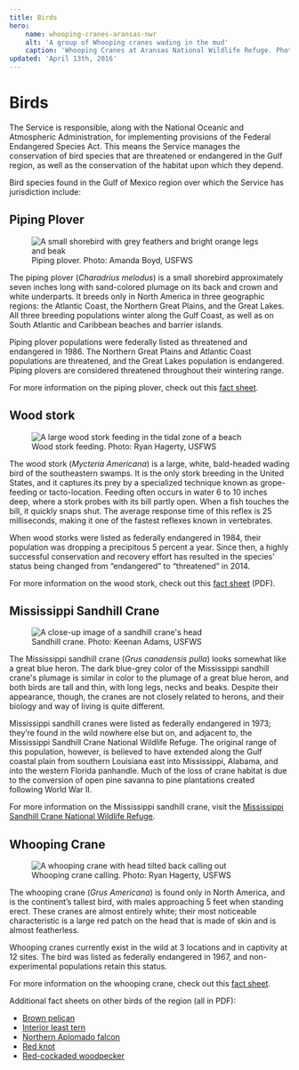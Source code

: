 ```yaml
---
title: Birds
hero:
    name: whooping-cranes-aransas-nwr
    alt: 'A group of Whooping cranes wading in the mud'
    caption: 'Whooping Cranes at Aransas National Wildlife Refuge. Photo: Kraus Nigge, USFWS'
updated: 'April 13th, 2016'
---
```


# Birds

The Service is responsible, along with the National Oceanic and Atmospheric Administration, for implementing provisions of the Federal Endangered Species Act.  This means the Service manages the conservation of bird species that are threatened or endangered in the Gulf region, as well as the conservation of the habitat upon which they depend.

Bird species found in the Gulf of Mexico region over which the Service has jurisdiction include:

## Piping Plover

<figure class="image-right">
  <img src="/images/piping-plover.jpg" alt="A small shorebird with grey feathers and bright orange legs and beak">
  <figcaption>Piping plover. Photo: Amanda Boyd, USFWS</figcaption>
</figure>

The piping plover (*Charadrius melodus*) is a small shorebird approximately seven inches long with sand-colored plumage on its back and crown and white underparts. It breeds only in North America in three geographic regions: the Atlantic Coast, the Northern Great Plains, and the Great Lakes. All three breeding populations winter along the Gulf Coast, as well as on South Atlantic and Caribbean beaches and barrier islands.

Piping plover populations were federally listed as threatened and endangered in 1986. The Northern Great Plains and Atlantic Coast populations are threatened, and the Great Lakes population is endangered. Piping plovers are considered threatened throughout their wintering range.

For more information on the piping plover, check out this [fact sheet](http://www.fws.gov/plover/facts.html).

## Wood stork

<figure class="image-right">
  <img src="/images/wood-stork-feeding.jpg" alt="A large wood stork feeding in the tidal zone of a beach">
  <figcaption>Wood stork feeding. Photo: Ryan Hagerty, USFWS</figcaption>
</figure>

The wood stork (*Mycteria Americana*) is a large, white, bald-headed wading bird of the southeastern swamps. It is the only stork breeding in the United States, and it captures its prey by a specialized technique known as grope-feeding or tacto-location. Feeding often occurs in water 6 to 10 inches deep, where a stork probes with its bill partly open. When a fish touches the bill, it quickly snaps shut. The average response time of this reflex is 25 milliseconds, making it one of the fastest reflexes known in vertebrates.

When wood storks were listed as federally endangered in 1984, their population was dropping a precipitous 5 percent a year. Since then, a highly successful conservation and recovery effort has resulted in the species’ status being changed from “endangered” to “threatened” in 2014.

For more information on the wood stork, check out this [fact sheet](http://www.fws.gov/northflorida/Species-Accounts/PDFVersions/Wood-stork-2005.pdf) (PDF).

## Mississippi Sandhill Crane

<figure class="image-right">
  <img src="/images/sandhill-crane.jpg" alt="A close-up image of a sandhill crane's head">
  <figcaption>Sandhill crane. Photo: Keenan Adams, USFWS</figcaption>
</figure>

The Mississippi sandhill crane (*Grus canadensis pulla*) looks somewhat like a great blue heron. The dark blue-grey color of the Mississippi sandhill crane's plumage is similar in color to the plumage of a great blue heron, and both birds are tall and thin, with long legs, necks and beaks. Despite their appearance, though, the cranes are not closely related to herons, and their biology and way of living is quite different.

Mississippi sandhill cranes were listed as federally endangered in 1973; they’re found in the wild nowhere else but on, and adjacent to, the Mississippi Sandhill Crane National Wildlife Refuge. The original range of this population, however, is believed to have extended along the Gulf coastal plain from southern Louisiana east into Mississippi, Alabama, and into the western Florida panhandle. Much of the loss of crane habitat is due to the conversion of open pine savanna to pine plantations created following World War II.

For more information on the Mississippi sandhill crane, visit the [Mississippi Sandhill Crane National Wildlife Refuge](http://www.fws.gov/refuge/Mississippi_Sandhill_Crane/wildlife_and_habitat/crane_biology.htm).

## Whooping Crane

<figure class="image-right">
  <img src="/images/whooping-crane-calling.jpg" alt="A whooping crane with head tilted back calling out">
  <figcaption>Whooping crane calling. Photo: Ryan Hagerty, USFWS</figcaption>
</figure>

The whooping crane (*Grus Americana*) is found only in North America, and is the continent’s tallest bird, with males approaching 5 feet when standing erect. These cranes are almost entirely white; their most noticeable characteristic is a large red patch on the head that is made of skin and is almost featherless.

Whooping cranes currently exist in the wild at 3 locations and in captivity at 12 sites. The bird was listed as federally endangered in 1967, and non-experimental populations retain this status.

For more information on the whooping crane, check out this [fact sheet](http://www.fws.gov/northflorida/whoopingcrane/whoopingcrane-fact-2001.htm).

Additional fact sheets on other birds of the region (all in PDF):

 - [Brown pelican](http://www.fws.gov/birds/MBTreaty100/files/Education/brown_pelican.pdf)
 - [Interior least tern](http://www.fws.gov/birds/MBTreaty100/files/Education/InteriorLeastTernFactSheetMarch2014.pdf)
 - [Northern Aplomado falcon](http://www.fws.gov/birds/MBTreaty100/files/Education/aplomado_falcon_fact_sheetDoD-FWS.pdf)
 - [Red knot](http://www.fws.gov/birds/MBTreaty100/files/Education/Redknotfactsheet.pdf)
 - [Red-cockaded woodpecker](http://www.fws.gov/birds/MBTreaty100/files/Education/Red-cockadedwoodpecker.pdf)
